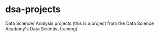 # dsa-projects
 Data Science/ Analysis projects
(this is a project from the Data Science Academy's Data Scientist training)
